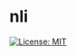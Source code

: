 # nli
[![License: MIT](https://img.shields.io/badge/License-MIT-yellow.svg)](https://github.com/abhishek9594/nli/blob/master/LICENSE)
